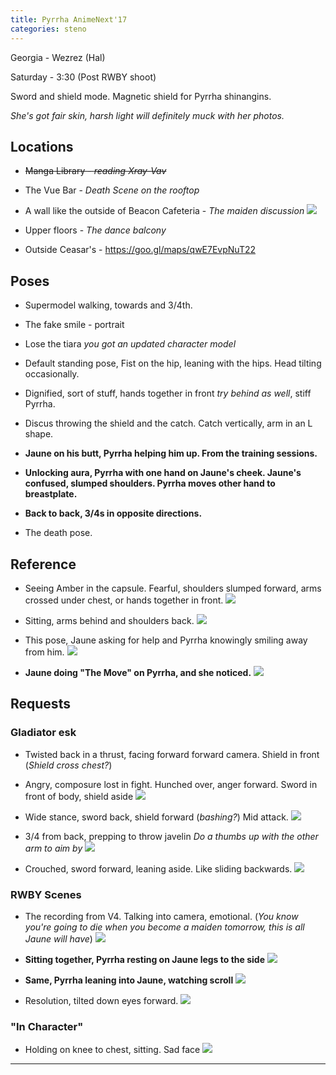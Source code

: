 ```yaml
---
title: Pyrrha AnimeNext'17
categories: steno
---
```


Georgia - Wezrez (Hal)

Saturday - 3:30 (Post RWBY shoot)

Sword and shield mode. Magnetic shield for Pyrrha shinangins. 

*She's got fair skin, harsh light will definitely muck with her photos.*

## Locations

* ~~Manga Library - *reading Xray-Vav*~~

* The Vue Bar - *Death Scene on the rooftop*

* A wall like the outside of Beacon Cafeteria - *The maiden discussion* ![](https://www.dropbox.com/s/i1geikp7z85m307/chrome_2017-05-19_12-41-49.png?raw=1)

* Upper floors - *The dance balcony*

* Outside Ceasar's - https://goo.gl/maps/qwE7EvpNuT22 

## Poses

* Supermodel walking, towards and 3/4th.

* The fake smile - portrait

* Lose the tiara *you got an updated character model*

* Default standing pose, Fist on the hip, leaning with the hips. Head tilting occasionally.

* Dignified, sort of stuff, hands together in front *try behind as well*, stiff Pyrrha.

* Discus throwing the shield and the catch. Catch vertically, arm in an L shape.

* **Jaune on his butt, Pyrrha helping him up. From the training sessions.**

* **Unlocking aura, Pyrrha with one hand on Jaune's cheek. Jaune's confused, slumped shoulders. Pyrrha moves other hand to breastplate.**

* **Back to back, 3/4s in opposite directions.**

* The death pose.

## Reference

* Seeing Amber in the capsule. Fearful, shoulders slumped forward, arms crossed under chest, or hands together in front. ![](http://i.imgur.com/UWiaYFa.png)

* Sitting, arms behind and shoulders back. ![](https://www.dropbox.com/s/nqsz1vzyt56s3r7/2017-02-05-886977.jpeg?raw=1)

* This pose, Jaune asking for help and Pyrrha knowingly smiling away from him. ![](http://i.imgur.com/rvI42fo.png)

* **Jaune doing "The Move" on Pyrrha, and she noticed.** ![](http://e-shuushuu.net/images/2015-08-01-756566.jpeg)

## Requests

### Gladiator esk

* Twisted back in a thrust, facing forward forward camera. Shield in front (*Shield cross chest?*)

* Angry, composure lost in fight. Hunched over, anger forward. Sword in front of body, shield aside ![](https://www.dropbox.com/s/2ab6va7iar5poz1/525b4e3030506ffb7fb21b802287155b.jpg?raw=1)

* Wide stance, sword back, shield forward (*bashing?*) Mid attack. ![](http://e-shuushuu.net/images/2016-02-16-810725.png)

* 3/4 from back, prepping to throw javelin *Do a thumbs up with the other arm to aim by* ![](https://www.dropbox.com/s/mdt1xsuengknmww/2016-11-21-873031.jpeg?raw=1)

* Crouched, sword forward, leaning aside. Like sliding backwards. ![](http://e-shuushuu.net/images/2015-06-07-741413.jpeg)

### RWBY Scenes

* The recording from V4. Talking into camera, emotional. (*You know you're going to die when you become a maiden tomorrow, this is all Jaune will have*) ![](https://www.dropbox.com/s/lvm6vj3cnyj71p3/2016-11-26-874256%20%281%29.png?raw=1)

* **Sitting together, Pyrrha resting on Jaune legs to the side** ![](http://e-shuushuu.net/images/2016-06-20-841470.png)

* **Same, Pyrrha leaning into Jaune, watching scroll** ![](http://e-shuushuu.net/images/2016-01-01-798005.png)

* Resolution, tilted down eyes forward. ![](http://e-shuushuu.net/images/2016-02-18-811283.jpeg)

### "In Character"

* Holding on knee to chest, sitting. Sad face ![](https://www.dropbox.com/s/odqke6wkp4podir/2016-10-23-867009.png?raw=1)

---